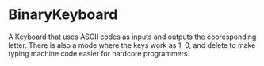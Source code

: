 # BinaryKeyboard

A Keyboard that uses ASCII codes as inputs and outputs the cooresponding letter.  There is also a mode where the keys work as 1, 0, and delete to make typing machine code easier for hardcore programmers.  
